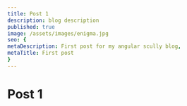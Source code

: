```yaml
---
title: Post 1
description: blog description
published: true
image: /assets/images/enigma.jpg
seo: {
metaDescription: First post for my angular scully blog,
metaTitle: First post
}
---
```


# Post 1
